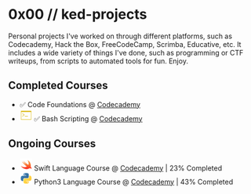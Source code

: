 # 0x00 // ked-projects
Personal projects I've worked on through different platforms, such as Codecademy, Hack the Box, FreeCodeCamp, Scrimba, Educative, etc. It includes a wide variety of things I've done, such as programming or CTF writeups, from scripts to automated tools for fun. Enjoy.


## Completed Courses
- ✅ Code Foundations @ [Codecademy](https://www.codecademy.com/learn/paths/code-foundations)
- <img src="https://github.com/vscode-icons/vscode-icons/blob/master/icons/file_type_shell.svg" width="25" height="25"/> ✅ Bash Scripting @ [Codecademy](https://www.codecademy.com/learn/bash-scripting)

## Ongoing Courses
- <img src="https://github.com/vscode-icons/vscode-icons/blob/master/icons/file_type_swift.svg" width="25" height="25"/> Swift Language Course @ [Codecademy](https://www.codecademy.com/learn/learn-swift) | 23% Completed
- <img src="https://github.com/vscode-icons/vscode-icons/blob/master/icons/file_type_python.svg" width="25" height="25"/> Python3 Language Course @ [Codecademy](https://www.codecademy.com/learn/learn-python-3) | 43% Completed
